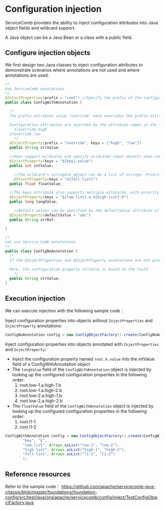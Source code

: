 # Configuration injection
ServiceComb provides the ability to inject configuration attributes into Java object fields and wildcard support.

A Java object can be a Java Bean or a class with a public field.

## Configure injection objects

We first design two Java classes to inject configuration attributes to demonstrate scenarios where annotations are not used and where annotations are used.

```Java
/*
Use ServiceComb annotations
*/
@InjectProperties(prefix = "root") //Specify the prefix of the configuration attribute associated with the model
public class ConfigWithAnnotation {

  /*
  The prefix attribute value "override" here overrides the prefix attribute value "root" labeled in the @InjectProperties annotation of the class definition. The keys attribute can be an array of strings and the lower the subscript of the array element, the higher the priority.

  Configuration attributes are searched by the attribute names in the following order until the configuration attributes that have been configured are found, then the search is stopped:
	1)override.high
  2)override.low
	*/
  @InjectProperty(prefix = "override", keys = {"high", "low"})
  public String strValue;

  //Keys support wildcards and specify wildcards'input objects when configuration attributes are injected.
  @InjectProperty(keys = "${key}.value")
  public int intValue;

	//The wildcard's surrogate object can be a list of strings. Priority follows the strategy that the lower the subscript of array elements, the higher the priority.
	@InjectProperty(keys = "${full-list}")
  public float floatValue;

  //The keys attribute also supports multiple wildcards, with priority as follows: first, the priority of wildcards decreases from left to right, and then, if wildcards are substituted into List, the lower the index of elements in List, the higher the priority strategy.
  @InjectProperty(keys = "${low-list}.a.${high-list}.b")
  public long longValue;

	//Default values can be specified by the defaultValue attribute of the annotation. If the field is not associated with any configuration properties, the default values defined will take effect, otherwise the default values will be overwritten.
  @InjectProperty(defaultValue = "abc")
  public String strDef;

}
```

```Java
/*
not use Service Comb annotations
*/
public class ConfigNoAnnotation {
  /*
  If the @InjectProperties and @InjectProperty annotations are not provided, the field name is used as the configuration property name by default. Note that class names do not function as prefixes.

  Here, the configuration property strValue is bound to the field
	*/
  public String strValue;
}
```

## Execution injection
We can execute injection with the following sample code：

Inject configuration properties into objects without `InjectProperties` and `InjectProperty` annotations:

```Java
ConfigNoAnnotation config = new ConfigObjectFactory().create(ConfigNoAnnotation.class);
```

Inject configuration properties into objects annotated with `InjectProperties` and `InjectProperty`:

* Inject the configuration property named `root.k.value` into the intValue field of a ConfigWithAnnotation object
* The `longValue` field of the `ConfigWithAnnotation` object is injected by looking up the configured configuration properties in the following order:
  1.  root.low-1.a.high-1.b
  2.  root.low-1.a.high-2.b
  3.  root.low-2.a.high-1.b
  4.  root.low-2.a.high-2.b
* The `floatValue` field of the `ConfigWithAnnotation` object is injected by looking up the configured configuration properties in the following order:
  1.  root.l1-1
  2.  root.l1-2

```Java
ConfigWithAnnotation config = new ConfigObjectFactory().create(ConfigWithAnnotation.class,
        "key", "k",
        "low-list", Arrays.asList("low-1", "low-2"),
        "high-list", Arrays.asList("high-1", "high-2"),
		"full-list", Arrays.asList("l1-1", "l1-2")
		);
```

## Reference resources
Refer to the sample code： https://github.com/apache/servicecomb-java-chassis/blob/master/foundations/foundation-config/src/test/java/org/apache/servicecomb/config/inject/TestConfigObjectFactory.java
